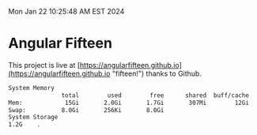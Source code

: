 Mon Jan 22 10:25:48 AM EST 2024

# Angular Fifteen


This project is live at [https://angularfifteen.github.io](https://angularfifteen.github.io "fifteen!") thanks to Github.

```bash
System Memory
               total        used        free      shared  buff/cache   available
Mem:            15Gi       2.0Gi       1.7Gi       307Mi        12Gi        13Gi
Swap:          8.0Gi       256Ki       8.0Gi
System Storage
1.2G	.
```
